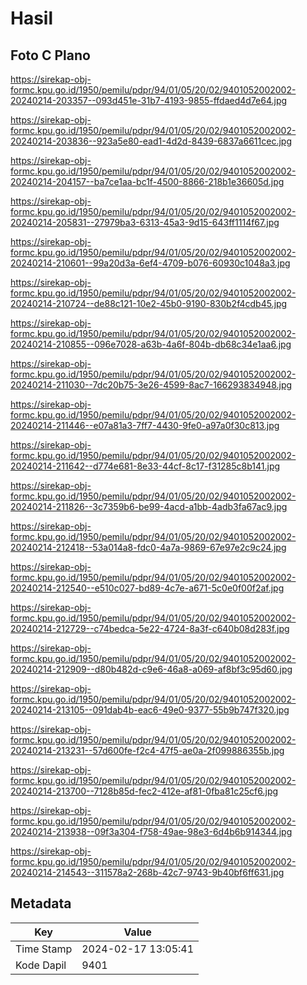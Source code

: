 # Hasil

## Foto C Plano

https://sirekap-obj-formc.kpu.go.id/1950/pemilu/pdpr/94/01/05/20/02/9401052002002-20240214-203357--093d451e-31b7-4193-9855-ffdaed4d7e64.jpg

https://sirekap-obj-formc.kpu.go.id/1950/pemilu/pdpr/94/01/05/20/02/9401052002002-20240214-203836--923a5e80-ead1-4d2d-8439-6837a6611cec.jpg

https://sirekap-obj-formc.kpu.go.id/1950/pemilu/pdpr/94/01/05/20/02/9401052002002-20240214-204157--ba7ce1aa-bc1f-4500-8866-218b1e36605d.jpg

https://sirekap-obj-formc.kpu.go.id/1950/pemilu/pdpr/94/01/05/20/02/9401052002002-20240214-205831--27979ba3-6313-45a3-9d15-643ff1114f67.jpg

https://sirekap-obj-formc.kpu.go.id/1950/pemilu/pdpr/94/01/05/20/02/9401052002002-20240214-210601--99a20d3a-6ef4-4709-b076-60930c1048a3.jpg

https://sirekap-obj-formc.kpu.go.id/1950/pemilu/pdpr/94/01/05/20/02/9401052002002-20240214-210724--de88c121-10e2-45b0-9190-830b2f4cdb45.jpg

https://sirekap-obj-formc.kpu.go.id/1950/pemilu/pdpr/94/01/05/20/02/9401052002002-20240214-210855--096e7028-a63b-4a6f-804b-db68c34e1aa6.jpg

https://sirekap-obj-formc.kpu.go.id/1950/pemilu/pdpr/94/01/05/20/02/9401052002002-20240214-211030--7dc20b75-3e26-4599-8ac7-166293834948.jpg

https://sirekap-obj-formc.kpu.go.id/1950/pemilu/pdpr/94/01/05/20/02/9401052002002-20240214-211446--e07a81a3-7ff7-4430-9fe0-a97a0f30c813.jpg

https://sirekap-obj-formc.kpu.go.id/1950/pemilu/pdpr/94/01/05/20/02/9401052002002-20240214-211642--d774e681-8e33-44cf-8c17-f31285c8b141.jpg

https://sirekap-obj-formc.kpu.go.id/1950/pemilu/pdpr/94/01/05/20/02/9401052002002-20240214-211826--3c7359b6-be99-4acd-a1bb-4adb3fa67ac9.jpg

https://sirekap-obj-formc.kpu.go.id/1950/pemilu/pdpr/94/01/05/20/02/9401052002002-20240214-212418--53a014a8-fdc0-4a7a-9869-67e97e2c9c24.jpg

https://sirekap-obj-formc.kpu.go.id/1950/pemilu/pdpr/94/01/05/20/02/9401052002002-20240214-212540--e510c027-bd89-4c7e-a671-5c0e0f00f2af.jpg

https://sirekap-obj-formc.kpu.go.id/1950/pemilu/pdpr/94/01/05/20/02/9401052002002-20240214-212729--c74bedca-5e22-4724-8a3f-c640b08d283f.jpg

https://sirekap-obj-formc.kpu.go.id/1950/pemilu/pdpr/94/01/05/20/02/9401052002002-20240214-212909--d80b482d-c9e6-46a8-a069-af8bf3c95d60.jpg

https://sirekap-obj-formc.kpu.go.id/1950/pemilu/pdpr/94/01/05/20/02/9401052002002-20240214-213105--091dab4b-eac6-49e0-9377-55b9b747f320.jpg

https://sirekap-obj-formc.kpu.go.id/1950/pemilu/pdpr/94/01/05/20/02/9401052002002-20240214-213231--57d600fe-f2c4-47f5-ae0a-2f099886355b.jpg

https://sirekap-obj-formc.kpu.go.id/1950/pemilu/pdpr/94/01/05/20/02/9401052002002-20240214-213700--7128b85d-fec2-412e-af81-0fba81c25cf6.jpg

https://sirekap-obj-formc.kpu.go.id/1950/pemilu/pdpr/94/01/05/20/02/9401052002002-20240214-213938--09f3a304-f758-49ae-98e3-6d4b6b914344.jpg

https://sirekap-obj-formc.kpu.go.id/1950/pemilu/pdpr/94/01/05/20/02/9401052002002-20240214-214543--311578a2-268b-42c7-9743-9b40bf6ff631.jpg


## Metadata

| Key        | Value               |
| ---------- | ------------------- |
| Time Stamp | 2024-02-17 13:05:41 |
| Kode Dapil | 9401                |



